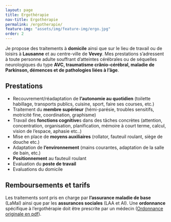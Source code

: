 ```yaml
---
layout: page
title: Ergothérapie
nav-title: Ergothérapie
permalink: /ergotherapie/
feature-img: "assets/img/feature-img/ergo.jpg"
order: 2
---
```


Je propose des traitements à **domicile** ainsi que sur le lieu de travail ou de loisirs à **Lausanne** et au centre-ville de **Vevey**.
Mes prestations s’adressent à toute personne adulte souffrant d’atteintes cérébrales ou de séquelles neurologiques du type **AVC, traumatisme crânio-cérébral, maladie de Parkinson, démences et de pathologies liées à l’âge**.

## Prestations

- Recouvrement/réadaptation de **l’autonomie au quotidien** (toilette habillage, transports publics, cuisine, sport, faire ses courses, etc.)
- Traitement du **membre supérieur** (hémi-parésie, troubles sensitifs, motricité fine, coordination, graphisme)
- Travail des **fonctions cognitive**s dans des tâches concrètes (attention, concentration, organisation, planification, mémoire à court terme, calcul, vision de l’espace, aphasie etc..)
- Mise en place de **moyens auxiliaires** (rollator, fauteuil roulant, siège de douche etc.)
- Adaptation de **l’environnement** (mains courantes, adaptation de la salle de bain, etc.)
- **Positionnement** au fauteuil roulant
- Evaluation du **poste de travail**
- Evaluations du domicile


## Remboursements et tarifs

Les traitements sont pris en charge par **l’assurance maladie de base** (LaMal) ainsi que par les **assurances sociales** (LAA et AI). Une **ordonnance** spécifique à l’ergothérapie doit être prescrite par un médecin ([Ordonnance originale en pdf](/assets/Ordonnance_originale.pdf)).




